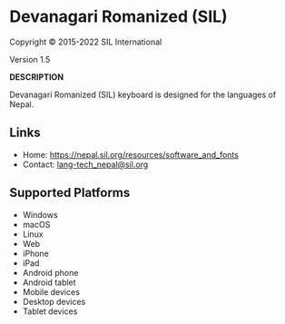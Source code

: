 Devanagari Romanized (SIL)
=================================

Copyright © 2015-2022 SIL International

Version 1.5

__DESCRIPTION__

Devanagari Romanized (SIL) keyboard is designed for the languages of Nepal.

Links
-----

 * Home: https://nepal.sil.org/resources/software_and_fonts
 * Contact:  lang-tech_nepal@sil.org 

Supported Platforms
-------------------
* Windows
* macOS
* Linux
* Web
* iPhone
* iPad
* Android phone
* Android tablet
* Mobile devices
* Desktop devices
* Tablet devices
